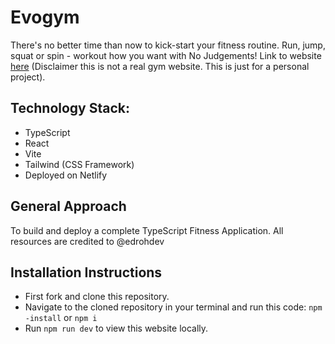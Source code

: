 # Evogym

There's no better time than now to kick-start your fitness routine. Run, jump, squat or spin - workout how you want with No Judgements!
Link to website [here](https://evogym-fitness-site.netlify.app/) (Disclaimer this is not a real gym website. This is just for a personal project).

## Technology Stack:
- TypeScript
- React
- Vite
- Tailwind (CSS Framework)
- Deployed on Netlify

## General Approach
To build and deploy a complete TypeScript Fitness Application. All resources are credited to @edrohdev

## Installation Instructions
* First fork and clone this repository.
* Navigate to the cloned repository in your terminal and run this code: ```npm -install``` or ```npm i```
* Run ```npm run dev``` to view this website locally.

